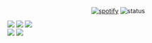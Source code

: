<div align="center">
   <a href="https://api.statusbadges.me/openspotify/967152107922792478" target="_blank" rel="noopener"><img src="https://api.statusbadges.me/badge/spotify/967152107922792478?style=for-the-badge&labelColor=%231e1e2e&color=%23cba6f7" alt="spotify"></a>
   <img src="https://api.statusbadges.me/badge/status/967152107922792478?style=for-the-badge&labelColor=%231e1e2e" alt="status">
</div>

[![](http://github-profile-summary-cards.vercel.app/api/cards/profile-details?username=OasisVee&theme=rose_pine)](https://github.com/OasisVee)
[![](http://github-profile-summary-cards.vercel.app/api/cards/stats?username=OasisVee&theme=rose_pine)](https://github.com/OasisVee) [![](http://github-profile-summary-cards.vercel.app/api/cards/repos-per-language?username=OasisVee&theme=rose_pine)](https://github.com/OasisVee)
<br/>
[![](https://github-readme-stats.vercel.app/api?username=OasisVee&show_icons=true&bg_color=181825&text_color=cdd6f4&icon_color=cba6f7&title_color=cba6f7&hide_border=true&border_radius=12&include_all_commits=true&custom_title=My%20GitHub%20Stats)]()
![](https://hit.yhype.me/github/profile?account_id=131408227&color=%23cba6f7)
